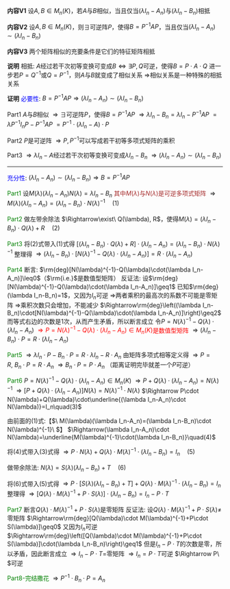 **内容V1**
设$A,B\in M_n(K)$，若$A$与$B$相似，当且仅当$(\lambda I_n-A_n)$与$(\lambda I_n-B_n)$相抵

**内容V2**
设$A,B\in M_n(K)$，则$\exists$可逆阵$P$，使得$B=P^{-1}AP$，当且仅当$(\lambda I_n-A_n)\sim(\lambda I_n-B_n)$

**内容V3**
两个矩阵相似的充要条件是它们的特征矩阵相抵

**说明**
相抵: $A$经过若干次初等变换可变成$B\Leftrightarrow\exists P,Q$可逆，使得$B=P\cdot A\cdot Q$
进一步若$P=Q^{-1}$或$Q=P^{-1}$，则$A$与$B$就变成了相似关系
$\Rightarrow$相似关系是一种特殊的相抵关系

**证明**
<font color=blue>必要性</font>: $B=P^{-1}AP\Rightarrow(\lambda I_n-A_n)\sim(\lambda I_n-B_n)$

Part1
$A$与$B$相似
$\Rightarrow\exists$可逆阵$P$，使得$B=P^{-1}AP$
$\Rightarrow\lambda I_n-B_n=\lambda I_n-P^{-1}AP$
$=\lambda P^{-1}I_nP-P^{-1}AP$
$=P^{-1}\cdot(\lambda I_n-A)\cdot P$

Part2
$P$是可逆阵
$\Rightarrow P,P^{-1}$可以写成若干初等多项式矩阵的乘积

Part3
$\Rightarrow \lambda I_n-A$经过若干次初等变换可变成$\lambda I_n-B_n$
$\Rightarrow(\lambda I_n-A_n)\sim(\lambda I_n-B_n)$

---

<font color=blue>充分性</font>: $(\lambda I_n-A_n)\sim(\lambda I_n-B_n)\Rightarrow B=P^{-1}AP$

<font color=green>Part1</font>
设$M(\lambda)(\lambda I_n-A_n)N(\lambda)=\lambda I_n-B_n$
<font color=brown>其中$M(\lambda)$与$N(\lambda)$是可逆多项式矩阵</font>
$\Rightarrow M(\lambda)(\lambda I_n-A_n)=(\lambda I_n-B_n)\cdot N(\lambda)^{-1}\quad(1)$

<font color=green>Part2</font>
做左带余除法
$\Rightarrow\exist\ Q(\lambda), R$，使得$M(\lambda)=(\lambda I_n-B_n)\cdot Q(\lambda)+R\quad(2)$

<font color=green>Part3</font>
将$(2)$式带入$(1)$式得
$[(\lambda I_n-B_n)\cdot Q(\lambda)+R]\cdot(\lambda I_n-A_n)=(\lambda I_n-B_n)\cdot N(\lambda)^{-1}$
整理得
$\Rightarrow(\lambda I_n-B_n)\cdot[N(\lambda)^{-1}-Q(\lambda)\cdot(\lambda I_n-A_n)]=R\cdot(\lambda I_n-A_n)$

<font color=green>Part4</font>
断言: $\rm{deg}[N(\lambda)^{-1}-Q(\lambda)\cdot(\lambda I_n-A_n)]\leq0$（$\rm{i.e.}$是数值型矩阵）
反证法:
设$\rm{deg}[N(\lambda)^{-1}-Q(\lambda)\cdot(\lambda I_n-A_n)]\geq1$
已知$\rm{deg}(\lambda I_n-B_n)=1$，又因为$I_n$可逆
$\Rightarrow$两者乘积的最高次的系数不可能是零矩阵
$\Rightarrow$乘积次数只会增加，不能减少
$\Rightarrow\rm{deg}\left((\lambda I_n-B_n)\cdot[N(\lambda)^{-1}-Q(\lambda)\cdot(\lambda I_n-A_n)]\right)\geq2$
而等式右边的次数是1次，从而产生矛盾，所以断言成立
令$P=N(\lambda)^{-1}-Q(\lambda)\cdot(\lambda I_n-A_n)$
<font color=red>$\Rightarrow P=N(\lambda)^{-1}-Q(\lambda)\cdot(\lambda I_n-A_n)\in M_n(K)$是数值型矩阵</font>
$\Rightarrow(\lambda I_n-B_n)\cdot P=R\cdot(\lambda I_n-A_n)$

<font color=green>Part5</font>
$\Rightarrow\lambda I_n\cdot P-B_n\cdot P=R\cdot\lambda I_n-R\cdot A_n$
由矩阵多项式相等定义得
$\Rightarrow P=R,\ B_n\cdot P=R\cdot A_n$
$\Rightarrow B_n\cdot P=P\cdot A_n$
（距离证明完毕就差一个$P$可逆）

<font color=green>Part6</font>
$P=N(\lambda)^{-1}-Q(\lambda)\cdot(\lambda I_n-A_n)\in M_n(K)$
$\Rightarrow P+Q(\lambda)\cdot(\lambda I_n-A_n)=N(\lambda)^{-1}$
$\Rightarrow [P+Q(\lambda)\cdot(\lambda I_n-A_n)]N(\lambda)=N(\lambda)^{-1}\cdot N(\lambda)$
$\Rightarrow P\cdot N(\lambda)+Q(\lambda)\cdot\underline{(\lambda I_n-A_n)\cdot N(\lambda)}=I_n\quad(3)$

由前面的$(1)$式:【$\ M(\lambda)(\lambda I_n-A_n)=(\lambda I_n-B_n)\cdot N(\lambda)^{-1}\ $】
$\Rightarrow(\lambda I_n-A_n)\cdot N(\lambda)=\underline{M(\lambda)^{-1}\cdot(\lambda I_n-B_n)}\quad(4)$

将$(4)$式带入$(3)$式得
$\Rightarrow P\cdot N(\lambda)+Q(\lambda)\cdot M(\lambda)^{-1}\cdot(\lambda I_n-B_n)=I_n\quad(5)$

做带余除法:
$N(\lambda)=S(\lambda)(\lambda I_n-B_n)+T\quad(6)$

将$(6)$式带入$(5)$式得
$\Rightarrow P\cdot[S(\lambda)(\lambda I_n-B_n)+T]+Q(\lambda)\cdot M(\lambda)^{-1}\cdot(\lambda I_n-B_n)=I_n$
整理得
$\Rightarrow [Q(\lambda)\cdot M(\lambda)^{-1}+P\cdot S(\lambda)]\cdot(\lambda I_n-B_n)=I_n-P\cdot T$

<font color=green>Part7</font>
断言$Q(\lambda)\cdot M(\lambda)^{-1}+P\cdot S(\lambda)$是零矩阵
反证法: 设$Q(\lambda)\cdot M(\lambda)^{-1}+P\cdot S(\lambda)\neq$零矩阵
$\Rightarrow\rm{deg}[Q(\lambda)\cdot M(\lambda)^{-1}+P\cdot S(\lambda)]\geq0$
又因为$I_n$可逆
$\Rightarrow\rm{deg}\left([Q(\lambda)\cdot M(\lambda)^{-1}+P\cdot S(\lambda)]\cdot(\lambda I_n-B_n)\right)\geq1$
但是$I_n-P\cdot T$的次数是零，所以矛盾，因此断言成立
$\Rightarrow I_n-P\cdot T=$零矩阵
$\Rightarrow I_n=P\cdot T$可逆
$\Rightarrow P\ $可逆

<font color=green>Part8-完结撒花</font>
$\Rightarrow P^{-1}\cdot B_n\cdot P=A_n$